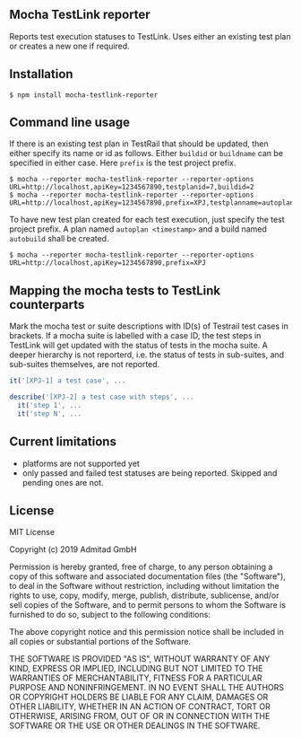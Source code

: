 ## Mocha TestLink reporter

Reports test execution statuses to TestLink. Uses either an existing test plan or creates a new one if required.

## Installation

```shell
$ npm install mocha-testlink-reporter
```
## Command line usage

If there is an existing test plan in TestRail that should be updated, then either specify its name or id as follows.
Either `buildid` or `buildname` can be specified in either case. Here `prefix` is the test project prefix.

```shell
$ mocha --reporter mocha-testlink-reporter --reporter-options URL=http://localhost,apiKey=1234567890,testplanid=7,buildid=2
$ mocha --reporter mocha-testlink-reporter --reporter-options URL=http://localhost,apiKey=1234567890,prefix=XPJ,testplanname=autoplan,buildname=autobuilld
```

To have new test plan created for each test execution, just specify the test project prefix.
A plan named `autoplan <timestamp>` and a build named `autobuild` shall be created.

```shell
$ mocha --reporter mocha-testlink-reporter --reporter-options URL=http://localhost,apiKey=1234567890,prefix=XPJ
```

## Mapping the mocha tests to TestLink counterparts
Mark the mocha test or suite descriptions with ID(s) of Testrail test cases in brackets.
If a mocha suite is labelled with a case ID, the test steps in TestLink will get updated with the status of tests in the mocha suite.
A deeper hierarchy is not reporterd, i.e. the status of tests in sub-suites, and sub-suites themselves, are not reported. 
 
```Javascript
it('[XPJ-1] a test case', ...

describe('[XPJ-2] a test case with steps', ...
  it('step 1', ...
  it('step N', ...
```

## Current limitations

- platforms are not supported yet
- only passed and failed test statuses are being reported. Skipped and pending ones are not.

## License

MIT License

Copyright (c) 2019 Admitad GmbH

Permission is hereby granted, free of charge, to any person obtaining a copy
of this software and associated documentation files (the "Software"), to deal
in the Software without restriction, including without limitation the rights
to use, copy, modify, merge, publish, distribute, sublicense, and/or sell
copies of the Software, and to permit persons to whom the Software is
furnished to do so, subject to the following conditions:

The above copyright notice and this permission notice shall be included in all
copies or substantial portions of the Software.

THE SOFTWARE IS PROVIDED "AS IS", WITHOUT WARRANTY OF ANY KIND, EXPRESS OR
IMPLIED, INCLUDING BUT NOT LIMITED TO THE WARRANTIES OF MERCHANTABILITY,
FITNESS FOR A PARTICULAR PURPOSE AND NONINFRINGEMENT. IN NO EVENT SHALL THE
AUTHORS OR COPYRIGHT HOLDERS BE LIABLE FOR ANY CLAIM, DAMAGES OR OTHER
LIABILITY, WHETHER IN AN ACTION OF CONTRACT, TORT OR OTHERWISE, ARISING FROM,
OUT OF OR IN CONNECTION WITH THE SOFTWARE OR THE USE OR OTHER DEALINGS IN THE
SOFTWARE.
